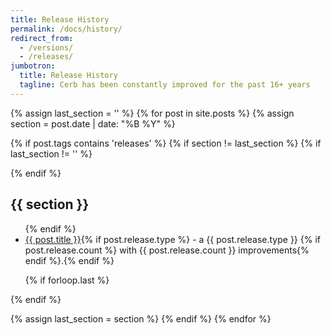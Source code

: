 ```yaml
---
title: Release History
permalink: /docs/history/
redirect_from:
  - /versions/
  - /releases/
jumbotron:
  title: Release History
  tagline: Cerb has been constantly improved for the past 16+ years
---
```


{% assign last_section = '' %}
{% for post in site.posts %}
{% assign section = post.date | date: "%B %Y" %}

{% if post.tags contains 'releases' %}
{% if section != last_section %}
{% if last_section != '' %}
</ul>
{% endif %}

<h2>{{ section }}</h2>

<ul class="blog-post-group">
{% endif %}

<li>
	<a href="{{ post.url }}">{{ post.title }}</a>{% if post.release.type %} - a {{ post.release.type }} {% if post.release.count %} with {{ post.release.count }} improvements{% endif %}.{% endif %}
</li>

{% if forloop.last %}
</ul>
{% endif %}

{% assign last_section = section %}
  {% endif %}
{% endfor %}